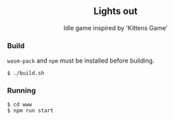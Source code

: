 <h2 align="center">Lights out</h2>
<p align="center">Idle game inspired by 'Kittens Game'</p>

### Build

`wasm-pack` and `npm` must be installed before building.

```
$ ./build.sh
```

### Running

```
$ cd www
$ npm run start
```